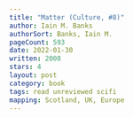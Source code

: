 ```yaml
---
title: "Matter (Culture, #8)"
author: Iain M. Banks
authorSort: Banks, Iain M.
pageCount: 593
date: 2022-01-30
written: 2008
stars: 4
layout: post
category: book
tags: read unreviewed scifi
mapping: Scotland, UK, Europe
---
```

